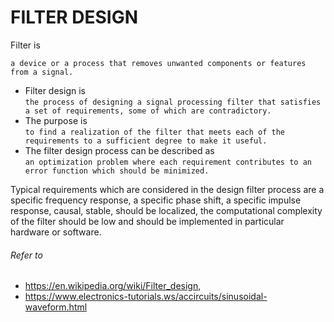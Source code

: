 # FILTER DESIGN

Filter is  
```
a device or a process that removes unwanted components or features from a signal.  
```

* Filter design is  
```the process of designing a signal processing filter that satisfies a set of requirements, some of which are contradictory.```  
* The purpose is  
```to find a realization of the filter that meets each of the requirements to a sufficient degree to make it useful.```  
* The filter design process can be described as  
```an optimization problem where each requirement contributes to an error function which should be minimized.```

Typical requirements which are considered in the design filter process are a specific frequency response, a specific phase shift, a specific impulse response, causal, stable, should be localized, the computational complexity of the filter should be low and should be implemented in particular hardware or software.  
 
###### Refer to  
* https://en.wikipedia.org/wiki/Filter_design,  
* https://www.electronics-tutorials.ws/accircuits/sinusoidal-waveform.html